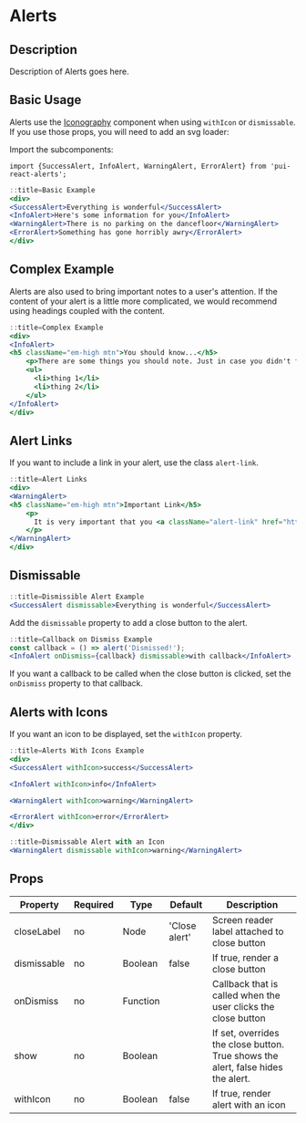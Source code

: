 # Alerts

## Description
Description of Alerts goes here.

## Basic Usage
Alerts use the [Iconography](/react_base_iconography.html) component when using `withIcon` or `dismissable`.
If you use those props, you will need to add an svg loader:

Import the subcomponents:

```
import {SuccessAlert, InfoAlert, WarningAlert, ErrorAlert} from 'pui-react-alerts';
```

```jsx
::title=Basic Example
<div>
<SuccessAlert>Everything is wonderful</SuccessAlert>
<InfoAlert>Here's some information for you</InfoAlert>
<WarningAlert>There is no parking on the dancefloor</WarningAlert>
<ErrorAlert>Something has gone horribly awry</ErrorAlert>
</div>
```

## Complex Example

Alerts are also used to bring important notes to a user's attention. If the content of your alert
is a little more complicated, we would recommend using headings coupled with the content.

```jsx
::title=Complex Example
<div>
<InfoAlert>
<h5 className="em-high mtn">You should know...</h5>
    <p>There are some things you should note. Just in case you didn't figure it out already.</p>
    <ul>
      <li>thing 1</li>
      <li>thing 2</li>
    </ul>
</InfoAlert>
</div>
```

## Alert Links

If you want to include a link in your alert, use the class `alert-link`.

```jsx
::title=Alert Links
<div>
<WarningAlert>
<h5 className="em-high mtn">Important Link</h5>
    <p>
      It is very important that you <a className="alert-link" href="http://bit.ly/1vkXaYb" aria-label="demo link to a funny gif">click here</a>
    </p>
</WarningAlert>
</div>
```

## Dismissable

```jsx
::title=Dismissible Alert Example
<SuccessAlert dismissable>Everything is wonderful</SuccessAlert>
```
Add the `dismissable` property to add a close button to the alert.

```jsx
::title=Callback on Dismiss Example
const callback = () => alert('Dismissed!');
<InfoAlert onDismiss={callback} dismissable>with callback</InfoAlert>
```
If you want a callback to be called when the close button is
clicked, set the `onDismiss` property to that callback.

## Alerts with Icons

If you want an icon to be displayed, set the `withIcon` property.

```jsx
::title=Alerts With Icons Example
<div>
<SuccessAlert withIcon>success</SuccessAlert>

<InfoAlert withIcon>info</InfoAlert>

<WarningAlert withIcon>warning</WarningAlert>

<ErrorAlert withIcon>error</ErrorAlert>
</div>
```

```jsx
::title=Dismissable Alert with an Icon
<WarningAlert dismissable withIcon>warning</WarningAlert>
```


## Props

Property | Required | Type | Default | Description
---------|----------|------|---------|------------
closeLabel  | no | Node     | 'Close alert' | Screen reader label attached to close button
dismissable | no | Boolean  | false         | If true, render a close button
onDismiss   | no | Function |               | Callback that is called when the user clicks the close button
show        | no | Boolean  |               | If set, overrides the close button. True shows the alert, false hides the alert.
withIcon    | no | Boolean  | false         | If true, render alert with an icon